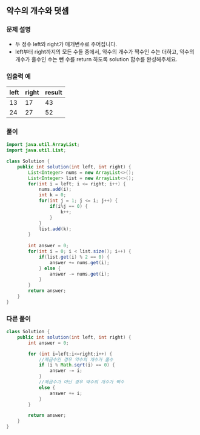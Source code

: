 
## 약수의 개수와 덧셈 ##

### 문제 설명 ###
- 두 정수 left와 right가 매개변수로 주어집니다. 
- left부터 right까지의 모든 수들 중에서, 약수의 개수가 짝수인 수는 더하고, 약수의 개수가 홀수인 수는 뺀 수를 return 하도록 solution 함수를 완성해주세요.

### 입출력 예 ###
left |	right |	result
---- | ---- | ----
13 | 17 | 43
24 | 27 | 52


### 풀이 ###
````java
import java.util.ArrayList;
import java.util.List;

class Solution {
    public int solution(int left, int right) {
		List<Integer> nums = new ArrayList<>();
		List<Integer> list = new ArrayList<>();
		for(int i = left; i <= right; i++) {
			nums.add(i);
			int k = 0;
			for(int j = 1; j <= i; j++) {
				if(i%j == 0) {
					k++;
				}
			}
			list.add(k);
		}
		
		int answer = 0;
		for(int i = 0; i < list.size(); i++) {
			if(list.get(i) % 2 == 0) {
				answer += nums.get(i);
			} else {
				answer -= nums.get(i);
			}
		}
        return answer;
    }
}
````


### 다른 풀이 ###
````java
class Solution {
    public int solution(int left, int right) {
        int answer = 0;

        for (int i=left;i<=right;i++) {
            //제곱수인 경우 약수의 개수가 홀수
            if (i % Math.sqrt(i) == 0) {
                answer -= i;
            }
            //제곱수가 아닌 경우 약수의 개수가 짝수
            else {
                answer += i;
            }
        }

        return answer;
    }
}
````


